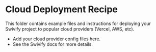 # Cloud Deployment Recipe

This folder contains example files and instructions for deploying your Swivify project to popular cloud providers (Vercel, AWS, etc).

- Add your cloud provider config files here.
- See the Swivify docs for more details.
